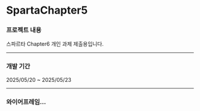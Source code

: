 # SpartaChapter5
### 프로젝트 내용
스파르타 Chapter6 개인 과제 제출용입니다.

---

### 개발 기간
2025/05/20 ~ 2025/05/23

---

### 와이어프레임...
